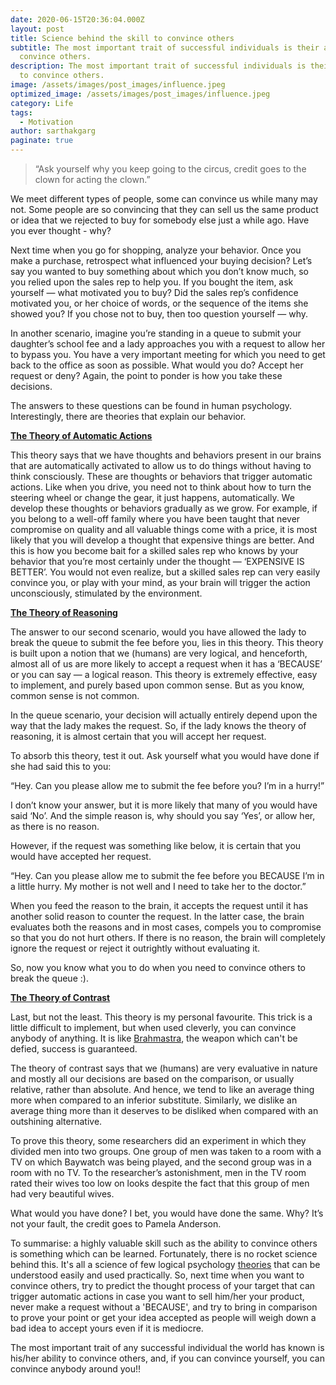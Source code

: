 ```yaml
---
date: 2020-06-15T20:36:04.000Z
layout: post
title: Science behind the skill to convince others
subtitle: The most important trait of successful individuals is their ability to
  convince others.
description: The most important trait of successful individuals is their ability
  to convince others.
image: /assets/images/post_images/influence.jpeg
optimized_image: /assets/images/post_images/influence.jpeg
category: Life
tags:
  - Motivation
author: sarthakgarg
paginate: true
---
```

> “Ask yourself why you keep going to the circus, credit goes to the clown for acting the clown.”

We meet different types of people, some can convince us while many may not. Some people are so convincing that they can sell us the same product or idea that we rejected to buy for somebody else just a while ago. Have you ever thought - why?

Next time when you go for shopping, analyze your behavior. Once you make a purchase, retrospect what influenced your buying decision? Let’s say you wanted to buy something about which you don’t know much, so you relied upon the sales rep to help you. If you bought the item, ask yourself — what motivated you to buy? Did the sales rep’s confidence motivated you, or her choice of words, or the sequence of the items she showed you? If you chose not to buy, then too question yourself — why.

In another scenario, imagine you’re standing in a queue to submit your daughter’s school fee and a lady approaches you with a request to allow her to bypass you. You have a very important meeting for which you need to get back to the office as soon as possible. What would you do? Accept her request or deny? Again, the point to ponder is how you take these decisions.

The answers to these questions can be found in human psychology. Interestingly, there are theories that explain our behavior.

**[The Theory of Automatic Actions](https://scholar.harvard.edu/files/dwegner/files/wheatleywegner.pdf)**

This theory says that we have thoughts and behaviors present in our brains that are automatically activated to allow us to do things without having to think consciously. These are thoughts or behaviors that trigger automatic actions. Like when you drive, you need not to think about how to turn the steering wheel or change the gear, it just happens, automatically. We develop these thoughts or behaviors gradually as we grow. For example, if you belong to a well-off family where you have been taught that never compromise on quality and all valuable things come with a price, it is most likely that you will develop a thought that expensive things are better. And this is how you become bait for a skilled sales rep who knows by your behavior that you’re most certainly under the thought — ‘EXPENSIVE IS BETTER’. You would not even realize, but a skilled sales rep can very easily convince you, or play with your mind, as your brain will trigger the action unconsciously, stimulated by the environment.

**[The Theory of Reasoning](https://en.wikipedia.org/wiki/Psychology_of_reasoning)**

The answer to our second scenario, would you have allowed the lady to break the queue to submit the fee before you, lies in this theory. This theory is built upon a notion that we (humans) are very logical, and henceforth, almost all of us are more likely to accept a request when it has a ‘BECAUSE’ or you can say — a logical reason. This theory is extremely effective, easy to implement, and purely based upon common sense. But as you know, common sense is not common.

In the queue scenario, your decision will actually entirely depend upon the way that the lady makes the request. So, if the lady knows the theory of reasoning, it is almost certain that you will accept her request.

To absorb this theory, test it out. Ask yourself what you would have done if she had said this to you:

“Hey. Can you please allow me to submit the fee before you? I’m in a hurry!”

I don’t know your answer, but it is more likely that many of you would have said ‘No’. And the simple reason is, why should you say ‘Yes’, or allow her, as there is no reason.

However, if the request was something like below, it is certain that you would have accepted her request.

“Hey. Can you please allow me to submit the fee before you BECAUSE I’m in a little hurry. My mother is not well and I need to take her to the doctor.”

When you feed the reason to the brain, it accepts the request until it has another solid reason to counter the request. In the latter case, the brain evaluates both the reasons and in most cases, compels you to compromise so that you do not hurt others. If there is no reason, the brain will completely ignore the request or reject it outrightly without evaluating it.

So, now you know what you to do when you need to convince others to break the queue :).

[**The Theory of Contrast** ](https://psychology.iresearchnet.com/social-psychology/social-cognition/contrast-effects/)

Last, but not the least. This theory is my personal favourite. This trick is a little difficult to implement, but when used cleverly, you can convince anybody of anything. It is like [Brahmastra](https://en.wikipedia.org/wiki/Brahmastra), the weapon which can't be defied, success is guaranteed. 

The theory of contrast says that we (humans) are very evaluative in nature and mostly all our decisions are based on the comparison, or usually relative, rather than absolute. And hence, we tend to like an average thing more when compared to an inferior substitute. Similarly, we dislike an average thing more than it deserves to be disliked when compared with an outshining alternative.

To prove this theory, some researchers did an experiment in which they divided men into two groups. One group of men was taken to a room with a TV on which Baywatch was being played, and the second group was in a room with no TV. To the researcher’s astonishment, men in the TV room rated their wives too low on looks despite the fact that this group of men had very beautiful wives.

What would you have done? I bet, you would have done the same. Why? It’s not your fault, the credit goes to Pamela Anderson.

To summarise: a highly valuable skill such as the ability to convince others is something which can be learned. Fortunately, there is no rocket science behind this. It's all a science of few logical psychology [theories](https://en.wikipedia.org/wiki/List_of_social_psychology_theories) that can be understood easily and used practically. So, next time when you want to convince others, try to predict the thought process of your target that can trigger automatic actions in case you want to sell him/her your product, never make a request without a 'BECAUSE', and try to bring in comparison to prove your point or get your idea accepted as people will weigh down a bad idea to accept yours even if it is mediocre. 

The most important trait of any successful individual the world has known is his/her ability to convince others, and, if you can convince yourself, you can convince anybody around you!!
